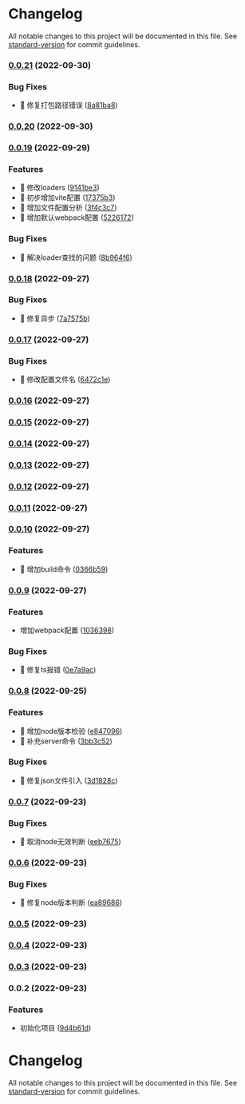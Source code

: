 # Changelog

All notable changes to this project will be documented in this file. See [standard-version](https://github.com/conventional-changelog/standard-version) for commit guidelines.

### [0.0.21](https://github.com/Alndaly/kinda-cli/compare/v0.0.20...v0.0.21) (2022-09-30)


### Bug Fixes

* 🐛 修复打包路径错误 ([8a81ba8](https://github.com/Alndaly/kinda-cli/commit/8a81ba89523d853d9be1d37d06ca9cd144195969))

### [0.0.20](https://github.com/Alndaly/kinda-cli/compare/v0.0.19...v0.0.20) (2022-09-30)

### [0.0.19](https://github.com/Alndaly/kinda-cli/compare/v0.0.18...v0.0.19) (2022-09-29)


### Features

* 🎸 修改loaders ([9141be3](https://github.com/Alndaly/kinda-cli/commit/9141be3a5d1388f2e35dfa935fe82ae2cd69e965))
* 🎸 初步增加vite配置 ([17375b3](https://github.com/Alndaly/kinda-cli/commit/17375b31d86aeebdf9ea77f089c034a8fdb2c741))
* 🎸 增加文件配置分析 ([3f4c3c7](https://github.com/Alndaly/kinda-cli/commit/3f4c3c7e68de7e0e50617cbcf8976121e5c6af3d))
* 🎸 增加默认webpack配置 ([5226172](https://github.com/Alndaly/kinda-cli/commit/5226172ac769876520c4354ffbd780b23e0984f7))


### Bug Fixes

* 🐛 解决loader查找的问题 ([8b964f6](https://github.com/Alndaly/kinda-cli/commit/8b964f6903f1bc4dbb76a41459df4cb618932ab1))

### [0.0.18](https://github.com/Alndaly/kinda-cli/compare/v0.0.17...v0.0.18) (2022-09-27)


### Bug Fixes

* 🐛 修复异步 ([7a7575b](https://github.com/Alndaly/kinda-cli/commit/7a7575b57ad5ec28a64bbe52269ae85644f7b721))

### [0.0.17](https://github.com/Alndaly/kinda-cli/compare/v0.0.16...v0.0.17) (2022-09-27)


### Bug Fixes

* 🐛 修改配置文件名 ([6472c1e](https://github.com/Alndaly/kinda-cli/commit/6472c1e58bc8314be8c4c8c690e4101504b6d56b))

### [0.0.16](https://github.com/Alndaly/kinda-cli/compare/v0.0.15...v0.0.16) (2022-09-27)

### [0.0.15](https://github.com/Alndaly/kinda-cli/compare/v0.0.14...v0.0.15) (2022-09-27)

### [0.0.14](https://github.com/Alndaly/kinda-cli/compare/v0.0.13...v0.0.14) (2022-09-27)

### [0.0.13](https://github.com/Alndaly/kinda-cli/compare/v0.0.12...v0.0.13) (2022-09-27)

### [0.0.12](https://github.com/Alndaly/kinda-cli/compare/v0.0.11...v0.0.12) (2022-09-27)

### [0.0.11](https://github.com/Alndaly/kinda-cli/compare/v0.0.10...v0.0.11) (2022-09-27)

### [0.0.10](https://github.com/Alndaly/kinda-cli/compare/v0.0.9...v0.0.10) (2022-09-27)


### Features

* 🎸 增加build命令 ([0366b59](https://github.com/Alndaly/kinda-cli/commit/0366b59ffa3677b149f6a6b0264b139048bc8152))

### [0.0.9](https://github.com/Alndaly/kinda-cli/compare/v0.0.8...v0.0.9) (2022-09-27)


### Features

* 增加webpack配置 ([1036398](https://github.com/Alndaly/kinda-cli/commit/1036398903f8c8d39eba73b1218aa63ce73e3648))


### Bug Fixes

* 🐛 修复ts报错 ([0e7a9ac](https://github.com/Alndaly/kinda-cli/commit/0e7a9ac2d383d1e72d88cb70d79d07dbc12006ea))

### [0.0.8](https://github.com/Alndaly/kinda-cli/compare/v0.0.7...v0.0.8) (2022-09-25)


### Features

* 🎸 增加node版本检验 ([e847096](https://github.com/Alndaly/kinda-cli/commit/e8470967097de24008b7936e9f53219e8444c091))
* 🎸 补充server命令 ([3bb3c52](https://github.com/Alndaly/kinda-cli/commit/3bb3c52e34526b74a7f42924507e961db3f64464))


### Bug Fixes

* 🐛 修复json文件引入 ([3d1828c](https://github.com/Alndaly/kinda-cli/commit/3d1828c01660b65a29a7393180cf94ff82ba7fc6))

### [0.0.7](https://github.com/Alndaly/kinda-cli/compare/v0.0.6...v0.0.7) (2022-09-23)


### Bug Fixes

* 🐛 取消node无效判断 ([eeb7675](https://github.com/Alndaly/kinda-cli/commit/eeb7675e94e4d074417b8b96a95640739c07375b))

### [0.0.6](https://github.com/Alndaly/kinda-cli/compare/v0.0.5...v0.0.6) (2022-09-23)


### Bug Fixes

* 🐛 修复node版本判断 ([ea89686](https://github.com/Alndaly/kinda-cli/commit/ea896866825e7a696cbc51276caa684d60a34bf5))

### [0.0.5](https://github.com/Alndaly/kinda-cli/compare/v0.0.4...v0.0.5) (2022-09-23)

### [0.0.4](https://github.com/Alndaly/kinda-cli/compare/v0.0.3...v0.0.4) (2022-09-23)

### [0.0.3](https://github.com/Alndaly/kinda-cli/compare/v0.0.2...v0.0.3) (2022-09-23)

### 0.0.2 (2022-09-23)


### Features

* 初始化项目 ([9d4b61d](https://github.com/Alndaly/kinda-cli/commit/9d4b61daf25f8850958472d4b4c11292aa77213a))

# Changelog

All notable changes to this project will be documented in this file. See [standard-version](https://github.com/conventional-changelog/standard-version) for commit guidelines.
